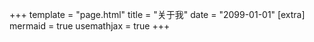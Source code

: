 +++
template = "page.html"
title = "关于我"
date = "2099-01-01"
[extra]
mermaid = true
usemathjax = true
+++



